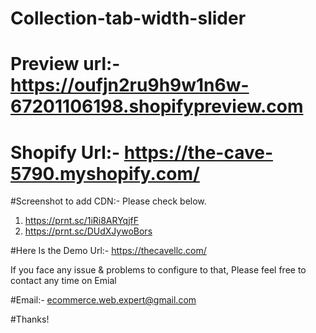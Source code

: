 # Collection-tab-width-slider


# Preview url:- https://oufjn2ru9h9w1n6w-67201106198.shopifypreview.com

# Shopify Url:- https://the-cave-5790.myshopify.com/


#Screenshot to add CDN:- Please  check below.
1. https://prnt.sc/1iRi8ARYqjfF
2. https://prnt.sc/DUdXJywoBors


  <link rel="stylesheet" href="{{ 'slick.css' | asset_url }}" type="text/css">
    <link rel="stylesheet" href="https://cdnjs.cloudflare.com/ajax/libs/slick-carousel/1.8.1/slick-theme.min.css" type="text/css">



<script src="https://code.jquery.com/jquery-3.5.1.slim.min.js" integrity="sha384-DfXdz2htPH0lsSSs5nCTpuj/zy4C+OGpamoFVy38MVBnE+IbbVYUew+OrCXaRkfj" crossorigin="anonymous"></script>
<script src="https://cdn.jsdelivr.net/npm/bootstrap@4.5.3/dist/js/bootstrap.bundle.min.js" integrity="sha384-ho+j7jyWK8fNQe+A12Hb8AhRq26LrZ/JpcUGGOn+Y7RsweNrtN/tE3MoK7ZeZDyx" crossorigin="anonymous"></script>
<script src="https://code.jquery.com/jquery-3.6.0.min.js" integrity="sha256-/xUj+3OJU5yExlq6GSYGSHk7tPXikynS7ogEvDej/m4=" crossorigin="anonymous"></script>
<script src="https://cdnjs.cloudflare.com/ajax/libs/slick-carousel/1.8.1/slick.min.js" integrity="sha512-XtmMtDEcNz2j7ekrtHvOVR4iwwaD6o/FUJe6+Zq+HgcCsk3kj4uSQQR8weQ2QVj1o0Pk6PwYLohm206ZzNfubg==" crossorigin="anonymous" referrerpolicy="no-referrer"></script>

    
#Here Is the Demo Url:- https://thecavellc.com/


If you face any issue & problems to configure to that, Please feel free to contact any time on Emial

#Email:- ecommerce.web.expert@gmail.com

#Thanks!
